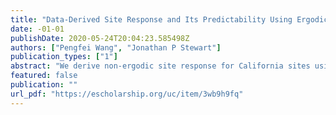 ```yaml
---
title: "Data-Derived Site Response and Its Predictability Using Ergodic and Site-Specific Methods"
date: -01-01
publishDate: 2020-05-24T20:04:23.585498Z
authors: ["Pengfei Wang", "Jonathan P Stewart"]
publication_types: ["1"]
abstract: "We derive non-ergodic site response for California sites using an expanded version of the NGA-West2 database. We then investigate the degree to which different site response analysis methods capture observations. An ergodic site term provides a baseline against which other models are compared. Here we emphasize site-specific ground response analysis for sites with in situ VS measurements. We describe the assignment of damping to individual soil layers using geotechnical models and site-specific spectral amplitude decay parameter . We provide data-model comparisons for cases in which ground response analyses provide variable levels of effectiveness."
featured: false
publication: ""
url_pdf: "https://escholarship.org/uc/item/3wb9h9fq"
---
```


